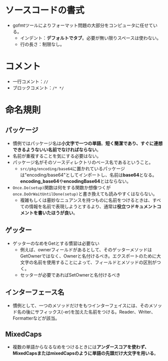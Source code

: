 # ソースコードの書式
- gofmtツールによりフォーマット問題の大部分をコンピュータに任せている。
    - インデント：**デフォルトでタブ**。必要が無い限りスペースは使わない。
    - 行の長さ：制限なし。

# コメント
- 一行コメント：`//`
- ブロックコメント：`/* */`

# 命名規則
## パッケージ
- 慣例ではパッケージ名は**小文字で一つの単語**。**短く簡潔であり、すぐに連想できるようないい名前でなければならない**。
- 名前が重複することを気にする必要はない。
- パッケージ名がそのソースディレクトリのベース名であるということ。
    - `src/pkg/encoding/base64`に置かれているパッケージは"encoding/base64"としてインポートし、名前は**base64**となる。**encoding_base64**や**encodingBase64**とはならない。
- `Once.Do(setup)`関数は何をする関数か想像つくが`once.DoOrWaitUntilDone(setup)`と書き換えても読みやすくはならない。
    - 複雑もしくは墓妙なニュアンスを持つものに名前をつけるときは、すべての情報を名前で表現しようとするより、通常は**役立つドキュメントコメントを書いたほうが良い**。

## ゲッター
- ゲッターのなめをGetとする慣習は必要ない
    - 例えば、ownerフィールドがあるとして、そのゲッターメソッドはGetOwnerではなく、Ownerと名付けるべき。エクスポートのために大文字の名前を使用することによって、フィールドとメソッドの区別がつく。
    - セッターが必要であればSetOwnerと名付けるべき

## インターフェース名
- 慣例として、一つのメソッドだけをもつインターフェイスには、そのメソッド名の後にサフィックス(-er)を加えた名前をつける。Reader、Writer、Formatterなどが該当。

## MixedCaps
- 複数の単語からなるなめをつけるときには**アンダースコアを使わず、MixedCapsまたはmixedCapsのように単語の先頭だけ大文字を用いる**。